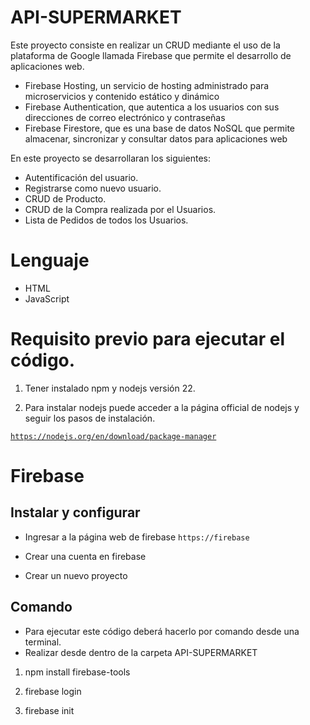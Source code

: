 # API-SUPERMARKET

Este proyecto consiste en realizar un CRUD mediante el uso de la plataforma de Google llamada Firebase que permite el desarrollo de aplicaciones web.

- Firebase Hosting, un servicio de hosting administrado para microservicios y contenido estático y dinámico
- Firebase Authentication, que autentica a los usuarios con sus direcciones de correo electrónico y contraseñas 
- Firebase Firestore, que es una base de datos NoSQL que permite almacenar, sincronizar y consultar datos para aplicaciones web

En este proyecto se desarrollaran los siguientes:

- Autentificación del usuario.
- Registrarse como nuevo usuario.
- CRUD de Producto.
- CRUD de la Compra realizada por el Usuarios.
- Lista de Pedidos de todos los Usuarios.

# Lenguaje

- HTML
- JavaScript

# Requisito previo para ejecutar el código.

1. Tener instalado npm y nodejs versión 22.

2. Para instalar nodejs puede acceder a la página official de nodejs y seguir los pasos de instalación.

<code>https://nodejs.org/en/download/package-manager</code>

# Firebase

## Instalar y configurar

- Ingresar a la página web de firebase <code>https://firebase</code>

- Crear una cuenta en firebase
- Crear un nuevo proyecto

## Comando

- Para ejecutar este código deberá hacerlo por comando desde una terminal.
- Realizar desde dentro de la carpeta API-SUPERMARKET

1. npm install firebase-tools

2. firebase login
 
4. firebase init

